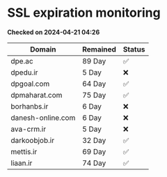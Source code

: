 # SSL expiration monitoring

**Checked on 2024-04-21 04:26**

| Domain | Remained | Status       |
|--------|----------|--------------|
| dpe.ac     | 89 Day   | ✅ |
| dpedu.ir     | 5 Day   | ❌ |
| dpgoal.com     | 64 Day   | ✅ |
| dpmaharat.com     | 75 Day   | ✅ |
| borhanbs.ir     | 6 Day   | ❌ |
| danesh-online.com     | 6 Day   | ❌ |
| ava-crm.ir     | 5 Day   | ❌ |
| darkoobjob.ir     | 32 Day   | ✅ |
| mettis.ir     | 69 Day   | ✅ |
| liaan.ir     | 74 Day   | ✅ |
